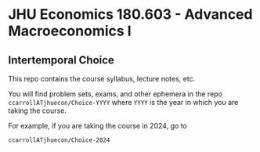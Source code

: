 # JHU Economics 180.603 - Advanced Macroeconomics I
## Intertemporal Choice

This repo contains the course syllabus, lecture notes, etc.

You will find problem sets, exams, and other ephemera in the repo `ccarrollATjhuecon/Choice-YYYY` 
where `YYYY` is the year in which you are taking the course.

For example, if you are taking the course in 2024, go to 

`ccarrollATjhuecon/Choice-2024`

